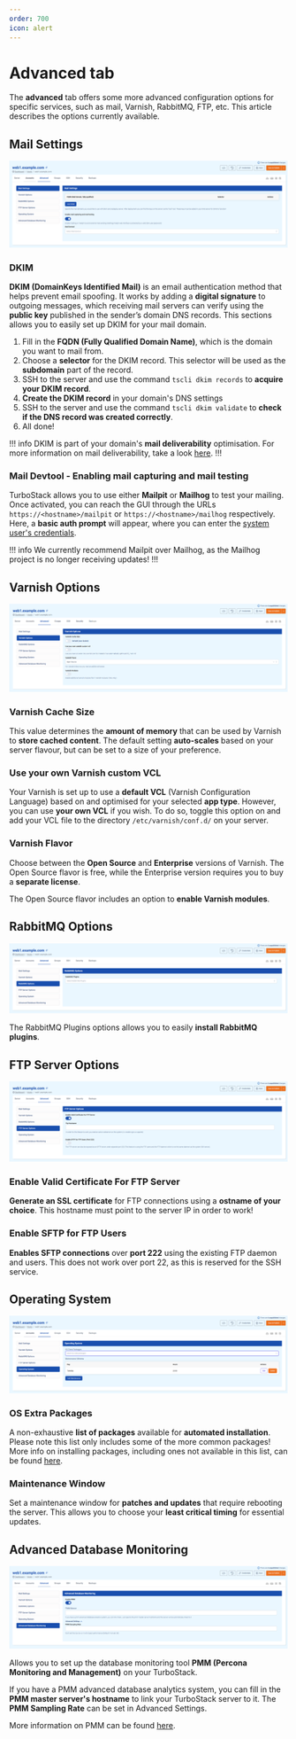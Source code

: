 ```yaml
---
order: 700
icon: alert
---
```


# Advanced tab

The **advanced** tab offers some more advanced configuration options for specific services, such as mail, Varnish, RabbitMQ, FTP, etc. This article describes the options currently available.

## Mail Settings

![Mail Settings](img/advancedtabmailsettings.png)

### DKIM

**DKIM (DomainKeys Identified Mail)** is an email authentication method that helps prevent email spoofing. It works by adding a **digital signature** to outgoing messages, which receiving mail servers can verify using the **public key** published in the sender’s domain DNS records. This sections allows you to easily set up DKIM for your mail domain.

1. Fill in the **FQDN (Fully Qualified Domain Name)**, which is the domain you want to mail from.
2. Choose a **selector** for the DKIM record. This selector will be used as the **subdomain** part of the record.
3. SSH to the server and use the command `tscli dkim records` to **acquire your DKIM record**.
4. **Create the DKIM record** in your domain's DNS settings
5. SSH to the server and use the command `tscli dkim validate` to **check if the DNS record was created correctly**.
6. All done!

!!! info
DKIM is part of your domain's **mail deliverability** optimisation. For more information on mail deliverability, take a look [here](../../Configuration/Mail/deliverability.md).
!!!

### Mail Devtool - Enabling mail capturing and mail testing

TurboStack allows you to use either **Mailpit** or **Mailhog** to test your mailing. Once activated, you can reach the GUI through the URLs `https://<hostname>/mailpit` or `https://<hostname>/mailhog` respectively. Here, a **basic auth prompt** will appear, where you can enter the [system user's credentials](Accounts/credentials.md).

!!! info
We currently recommend Mailpit over Mailhog, as the Mailhog project is no longer receiving updates!
!!!

## Varnish Options

![Varnish Options](img/advancedtabvarnish.png)

### Varnish Cache Size

This value determines the **amount of memory** that can be used by Varnish to **store cached content**. The default setting **auto-scales** based on your server flavour, but can be set to a size of your preference.

### Use your own Varnish custom VCL

Your Varnish is set up to use a **default VCL** (Varnish Configuration Language) based on and optimised for your selected **app type**. However, you can use **your own VCL** if you wish. To do so, toggle this option on and add your VCL file to the directory `/etc/varnish/conf.d/` on your server.

### Varnish Flavor

Choose between the **Open Source** and **Enterprise** versions of Varnish. The Open Source flavor is free, while the Enterprise version requires you to buy a **separate license**. 

The Open Source flavor includes an option to **enable Varnish modules**.

## RabbitMQ Options

![RabbitMQ Options](img/advancedtabrabbitmq.png)

The RabbitMQ Plugins options allows you to easily **install RabbitMQ plugins**.

## FTP  Server Options

![FTP Server Options](img/advancedtabftpserver.png)

### Enable Valid Certificate For FTP Server 

**Generate an SSL certificate** for FTP connections using a **ostname of your choice**. This hostname must point to the server IP in order to work!

### Enable SFTP for FTP Users

**Enables SFTP connections** over **port 222** using the existing FTP daemon and users. This does not work over port 22, as this is reserved for the SSH service.

## Operating System

![Operating System](img/advancedtaboperatingsystem.png)

### OS Extra Packages

A non-exhaustive **list of packages** available for **automated installation**. Please note this list only includes some of the more common packages! More info on installing packages, including ones not available in this list, can be found [here](../../Configuration/install_packages.md).

### Maintenance Window

Set a maintenance window for **patches and updates** that require rebooting the server. This allows you to choose your **least critical timing** for essential updates.

## Advanced Database Monitoring

![img.png](img/advancedtabdatabasemonitoring.png)

Allows you to set up the database monitoring tool **PMM (Percona Monitoring and Management)** on your TurboStack. 

If you have a PMM advanced database analytics system, you can fill in the **PMM master server's hostname** to link your TurboStack server to it. The **PMM Sampling Rate** can be set in Advanced Settings.

More information on PMM can be found [here](https://docs.percona.com/percona-monitoring-and-management/3/index.html).